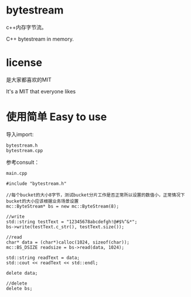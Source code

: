# bytestream

c++内存字节流。

C++ bytestream in memory.

# license

是大家都喜欢的MIT

It's a MIT that everyone likes

# 使用简单 Easy to use
导入import:
```
bytestream.h
bytestream.cpp
```

参考consult：

```
main.cpp
```


```
#include "bytestream.h"

//每个bucket的大小8字节，测试bucket分片工作是否正常所以设置的数值小，正常情况下bucket的大小应该根据业务场景设置
mc::ByteStream* bs = new mc::ByteStream(8);

//write
std::string testText = "12345678abcdefgh!@#$%^&*";
bs->write(testText.c_str(), testText.size());

//read
char* data = (char*)calloc(1024, sizeof(char));
mc::BS_DSIZE readsize = bs->read(data, 1024);

std::string readText = data;
std::cout << readText << std::endl;

delete data;

//delete
delete bs;
```
